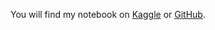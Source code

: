 You will find my notebook on [Kaggle](https://www.kaggle.com/gualtieri/titanic/titanic-survivorship-analysis) or [GitHub](https://github.com/marciogualtieri/DataScience/blob/master/kaggle/titanic/scripts/titanic.Rmd).
